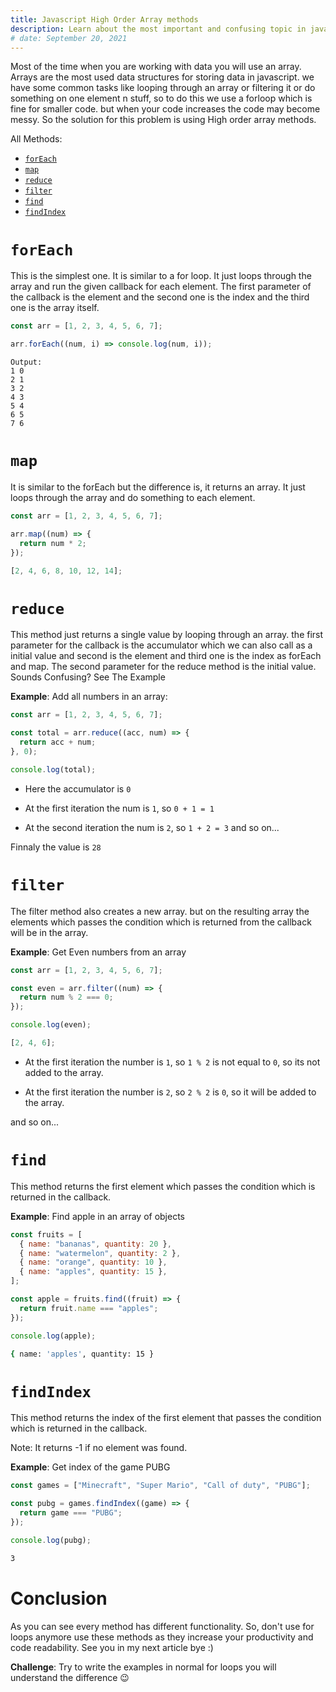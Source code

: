 ```yaml
---
title: Javascript High Order Array methods
description: Learn about the most important and confusing topic in javascript
# date: September 20, 2021
---
```


Most of the time when you are working with data you will use an array. Arrays are the most used data structures for storing data in javascript. we have some common tasks like looping through an array or filtering it or do something on one element n stuff, so to do this we use a forloop which is fine for smaller code. but when your code increases the code may become messy. So the solution for this problem is using High order array methods.

All Methods:

- [`forEach`](#forEach)
- [`map`](#map)
- [`reduce`](#reduce)
- [`filter`](#filter)
- [`find`](#find)
- [`findIndex`](#findindex)

# `forEach`

This is the simplest one. It is similar to a for loop.
It just loops through the array and run the given callback for each element. The first parameter of the callback is the element and the second one is the index and the third one is the array itself.

```js
const arr = [1, 2, 3, 4, 5, 6, 7];

arr.forEach((num, i) => console.log(num, i));
```

```shell
Output:
1 0
2 1
3 2
4 3
5 4
6 5
7 6
```

# `map`

It is similar to the forEach but the difference is, it returns an array. It just loops through the array and do something to each element.

```js
const arr = [1, 2, 3, 4, 5, 6, 7];

arr.map((num) => {
  return num * 2;
});
```

```js
[2, 4, 6, 8, 10, 12, 14];
```

# `reduce`

This method just returns a single value by looping through an array. the first parameter for the callback is the accumulator which we can also call as a initial value and second is the element and third one is the index as forEach and map. The second parameter for the reduce method is the initial value. Sounds Confusing? See The Example

**Example**: Add all numbers in an array:

```js
const arr = [1, 2, 3, 4, 5, 6, 7];

const total = arr.reduce((acc, num) => {
  return acc + num;
}, 0);

console.log(total);
```

- Here the accumulator is `0`

- At the first iteration the num is `1`, so `0 + 1 = 1`

- At the second iteration the num is `2`, so `1 + 2 = 3` and so on...

Finnaly the value is `28`

# `filter`

The filter method also creates a new array. but on the resulting array the elements which passes the condition which is returned from the callback will be in the array.

**Example**: Get Even numbers from an array

```js
const arr = [1, 2, 3, 4, 5, 6, 7];

const even = arr.filter((num) => {
  return num % 2 === 0;
});

console.log(even);
```

```js
[2, 4, 6];
```

- At the first iteration the number is `1`, so `1 % 2` is not equal to `0`, so its not added to the array.

- At the first iteration the number is `2`, so `2 % 2` is `0`, so it will be added to the array.

and so on...

# `find`

This method returns the first element which passes the condition which is returned in the callback.

**Example**: Find apple in an array of objects

```js
const fruits = [
  { name: "bananas", quantity: 20 },
  { name: "watermelon", quantity: 2 },
  { name: "orange", quantity: 10 },
  { name: "apples", quantity: 15 },
];

const apple = fruits.find((fruit) => {
  return fruit.name === "apples";
});

console.log(apple);
```

```bash
{ name: 'apples', quantity: 15 }

```

# `findIndex`

This method returns the index of the first element that passes the condition which is returned in the callback.

Note: It returns -1 if no element was found.

**Example**: Get index of the game PUBG

```js
const games = ["Minecraft", "Super Mario", "Call of duty", "PUBG"];

const pubg = games.findIndex((game) => {
  return game === "PUBG";
});

console.log(pubg);
```

```bash
3
```

# Conclusion

As you can see every method has different functionality. So, don't use for loops anymore use these methods as they increase your productivity and code readability. See you in my next article bye :)

**Challenge**:
Try to write the examples in normal for loops you will understand the difference 😉
